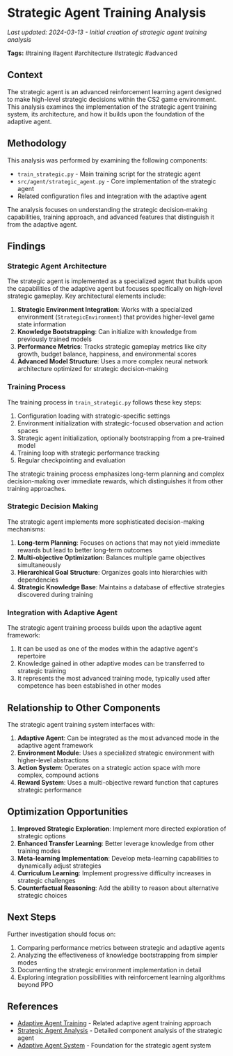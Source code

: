 # Strategic Agent Training Analysis

*Last updated: 2024-03-13 - Initial creation of strategic agent training analysis*

**Tags:** #training #agent #architecture #strategic #advanced

## Context

The strategic agent is an advanced reinforcement learning agent designed to make high-level strategic decisions within the CS2 game environment. This analysis examines the implementation of the strategic agent training system, its architecture, and how it builds upon the foundation of the adaptive agent.

## Methodology

This analysis was performed by examining the following components:
- `train_strategic.py` - Main training script for the strategic agent
- `src/agent/strategic_agent.py` - Core implementation of the strategic agent
- Related configuration files and integration with the adaptive agent

The analysis focuses on understanding the strategic decision-making capabilities, training approach, and advanced features that distinguish it from the adaptive agent.

## Findings

### Strategic Agent Architecture

The strategic agent is implemented as a specialized agent that builds upon the capabilities of the adaptive agent but focuses specifically on high-level strategic gameplay. Key architectural elements include:

1. **Strategic Environment Integration**: Works with a specialized environment (`StrategicEnvironment`) that provides higher-level game state information
2. **Knowledge Bootstrapping**: Can initialize with knowledge from previously trained models
3. **Performance Metrics**: Tracks strategic gameplay metrics like city growth, budget balance, happiness, and environmental scores
4. **Advanced Model Structure**: Uses a more complex neural network architecture optimized for strategic decision-making

### Training Process

The training process in `train_strategic.py` follows these key steps:

1. Configuration loading with strategic-specific settings
2. Environment initialization with strategic-focused observation and action spaces
3. Strategic agent initialization, optionally bootstrapping from a pre-trained model
4. Training loop with strategic performance tracking
5. Regular checkpointing and evaluation

The strategic training process emphasizes long-term planning and complex decision-making over immediate rewards, which distinguishes it from other training approaches.

### Strategic Decision Making

The strategic agent implements more sophisticated decision-making mechanisms:

1. **Long-term Planning**: Focuses on actions that may not yield immediate rewards but lead to better long-term outcomes
2. **Multi-objective Optimization**: Balances multiple game objectives simultaneously
3. **Hierarchical Goal Structure**: Organizes goals into hierarchies with dependencies
4. **Strategic Knowledge Base**: Maintains a database of effective strategies discovered during training

### Integration with Adaptive Agent

The strategic agent training process builds upon the adaptive agent framework:

1. It can be used as one of the modes within the adaptive agent's repertoire
2. Knowledge gained in other adaptive modes can be transferred to strategic training
3. It represents the most advanced training mode, typically used after competence has been established in other modes

## Relationship to Other Components

The strategic agent training system interfaces with:

1. **Adaptive Agent**: Can be integrated as the most advanced mode in the adaptive agent framework
2. **Environment Module**: Uses a specialized strategic environment with higher-level abstractions
3. **Action System**: Operates on a strategic action space with more complex, compound actions
4. **Reward System**: Uses a multi-objective reward function that captures strategic performance

## Optimization Opportunities

1. **Improved Strategic Exploration**: Implement more directed exploration of strategic options
2. **Enhanced Transfer Learning**: Better leverage knowledge from other training modes
3. **Meta-learning Implementation**: Develop meta-learning capabilities to dynamically adjust strategies
4. **Curriculum Learning**: Implement progressive difficulty increases in strategic challenges
5. **Counterfactual Reasoning**: Add the ability to reason about alternative strategic choices

## Next Steps

Further investigation should focus on:

1. Comparing performance metrics between strategic and adaptive agents
2. Analyzing the effectiveness of knowledge bootstrapping from simpler modes
3. Documenting the strategic environment implementation in detail
4. Exploring integration possibilities with reinforcement learning algorithms beyond PPO

## References

- [Adaptive Agent Training](adaptive_agent_training.md) - Related adaptive agent training approach
- [Strategic Agent Analysis](../components/strategic_agent.md) - Detailed component analysis of the strategic agent
- [Adaptive Agent System](../components/adaptive_agent.md) - Foundation for the strategic agent system 